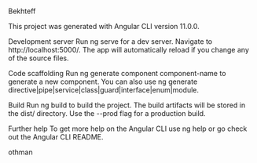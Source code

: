 ﻿####
 Bekhteff

 This project was generated with Angular CLI version 11.0.0.

Development server
Run ng serve for a dev server. Navigate to http://localhost:5000/. The app will automatically reload if you change any of the source files.

Code scaffolding
Run ng generate component component-name to generate a new component. You can also use ng generate directive|pipe|service|class|guard|interface|enum|module.

Build
Run ng build to build the project. The build artifacts will be stored in the dist/ directory. Use the --prod flag for a production build.

Further help
To get more help on the Angular CLI use ng help or go check out the Angular CLI README.

othman